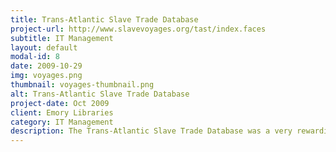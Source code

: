 ```yaml
---
title: Trans-Atlantic Slave Trade Database
project-url: http://www.slavevoyages.org/tast/index.faces
subtitle: IT Management
layout: default
modal-id: 8
date: 2009-10-29
img: voyages.png
thumbnail: voyages-thumbnail.png
alt: Trans-Atlantic Slave Trade Database
project-date: Oct 2009
client: Emory Libraries
category: IT Management
description: The Trans-Atlantic Slave Trade Database was a very rewarding project that featured the history of over 12 million Africans forcibly taken into slavery and transported across the Atlantic.  My role was as an IT Manager of the developers working on the project, planning with the scholars and stake holders as well as managing remote staff and vendors working on the project.
---
```

